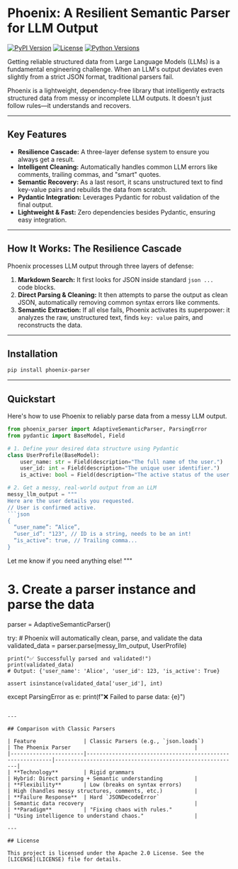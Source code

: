 # Phoenix: A Resilient Semantic Parser for LLM Output

[![PyPI Version](https://img.shields.io/pypi/v/phoenix-parser.svg)](https://pypi.org/project/phoenix-parser/)
[![License](https://img.shields.io/pypi/l/phoenix-parser.svg)](https://github.com/shalyhinpavel/phoenix/blob/main/LICENSE)
[![Python Versions](https://img.shields.io/pypi/pyversions/phoenix-parser.svg)](https://pypi.org/project/phoenix-parser/)

Getting reliable structured data from Large Language Models (LLMs) is a fundamental engineering challenge. When an LLM's output deviates even slightly from a strict JSON format, traditional parsers fail.

Phoenix is a lightweight, dependency-free library that intelligently extracts structured data from messy or incomplete LLM outputs. It doesn't just follow rules—it understands and recovers.

---

## Key Features

*   **Resilience Cascade:** A three-layer defense system to ensure you always get a result.
*   **Intelligent Cleaning:** Automatically handles common LLM errors like comments, trailing commas, and "smart" quotes.
*   **Semantic Recovery:** As a last resort, it scans unstructured text to find key-value pairs and rebuilds the data from scratch.
*   **Pydantic Integration:** Leverages Pydantic for robust validation of the final output.
*   **Lightweight & Fast:** Zero dependencies besides Pydantic, ensuring easy integration.

---

## How It Works: The Resilience Cascade

Phoenix processes LLM output through three layers of defense:

1.  **Markdown Search:** It first looks for JSON inside standard ```json ... ``` code blocks.
2.  **Direct Parsing & Cleaning:** It then attempts to parse the output as clean JSON, automatically removing common syntax errors like comments.
3.  **Semantic Extraction:** If all else fails, Phoenix activates its superpower: it analyzes the raw, unstructured text, finds `key: value` pairs, and reconstructs the data.

---

## Installation

```bash
pip install phoenix-parser
```

---

## Quickstart

Here's how to use Phoenix to reliably parse data from a messy LLM output.

```python
from phoenix_parser import AdaptiveSemanticParser, ParsingError
from pydantic import BaseModel, Field

# 1. Define your desired data structure using Pydantic
class UserProfile(BaseModel):
    user_name: str = Field(description="The full name of the user.")
    user_id: int = Field(description="The unique user identifier.")
    is_active: bool = Field(description="The active status of the user account.")

# 2. Get a messy, real-world output from an LLM
messy_llm_output = """
Here are the user details you requested.
// User is confirmed active.
```json
{
  “user_name”: “Alice”,
  “user_id”: "123", // ID is a string, needs to be an int!
  “is_active”: true, // Trailing comma...
}
```
Let me know if you need anything else!
"""

# 3. Create a parser instance and parse the data
parser = AdaptiveSemanticParser()

try:
    # Phoenix will automatically clean, parse, and validate the data
    validated_data = parser.parse(messy_llm_output, UserProfile)
    
    print("✅ Successfully parsed and validated!")
    print(validated_data)
    # Output: {'user_name': 'Alice', 'user_id': 123, 'is_active': True}
    
    assert isinstance(validated_data['user_id'], int)
    
except ParsingError as e:
    print(f"❌ Failed to parse data: {e}")

```

---

## Comparison with Classic Parsers

| Feature               | Classic Parsers (e.g., `json.loads`)                      | The Phoenix Parser                                       |
|-----------------------|-----------------------------------------------------------|----------------------------------------------------------|
| **Technology**        | Rigid grammars                                            | Hybrid: Direct parsing + Semantic understanding          |
| **Flexibility**       | Low (breaks on syntax errors)                             | High (handles messy structures, comments, etc.)          |
| **Failure Response**  | Hard `JSONDecodeError`                                    | Semantic data recovery                                   |
| **Paradigm**          | "Fixing chaos with rules."                                | "Using intelligence to understand chaos."                |

---

## License

This project is licensed under the Apache 2.0 License. See the [LICENSE](LICENSE) file for details.
